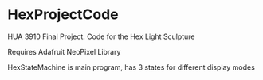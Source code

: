# HexProjectCode
HUA 3910 Final Project: Code for the Hex Light Sculpture

Requires Adafruit NeoPixel Library

HexStateMachine is main program, has 3 states for different display modes
